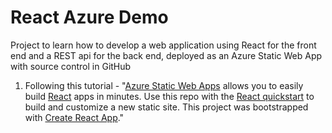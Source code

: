 # React Azure Demo

Project to learn how to develop a web application using React for the front end and a REST api for the back end, deployed as an Azure Static Web App with source control in GitHub

1. Following this tutorial - "[Azure Static Web Apps](https://docs.microsoft.com/azure/static-web-apps/overview) allows you to easily build [React](https://reactjs.org/) apps in minutes. Use this repo with the [React quickstart](https://docs.microsoft.com/azure/static-web-apps/getting-started?tabs=react) to build and customize a new static site. 
This project was bootstrapped with [Create React App](https://github.com/facebook/create-react-app)."

